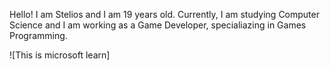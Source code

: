 Hello! I am Stelios and I am 19 years old. Currently, I am studying Computer Science and I am working as a Game Developer, specialiazing in Games Programming.

![This is microsoft learn]
